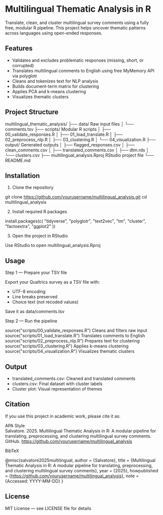 # Multilingual Thematic Analysis in R

Translate, clean, and cluster multilingual survey comments using a fully free, modular R pipeline. This project helps uncover thematic patterns across languages using open-ended responses.

## Features

- Validates and excludes problematic responses (missing, short, or corrupted)
- Translates multilingual comments to English using free MyMemory API via polyglotr
- Cleans and tokenizes text for NLP analysis
- Builds document-term matrix for clustering
- Applies PCA and k-means clustering
- Visualizes thematic clusters

## Project Structure

multilingual_thematic_analysis/
├── data/                         Raw input files
│   └── comments.tsv
├── scripts/                      Modular R scripts
│   ├── 00_validate_responses.R
│   ├── 01_load_translate.R
│   ├── 02_preprocess_nlp.R
│   ├── 03_clustering.R
│   └── 04_visualization.R
├── output/                       Generated outputs
│   ├── flagged_responses.csv
│   ├── clean_comments.csv
│   ├── translated_comments.csv
│   ├── dtm.rds
│   └── clusters.csv
├── multilingual_analysis.Rproj  RStudio project file
└── README.md

## Installation

1. Clone the repository

git clone https://github.com/yourusername/multilingual_analysis.git
cd multilingual_analysis

2. Install required R packages

install.packages(c(
  "tidyverse", "polyglotr", "text2vec", "tm",
  "cluster", "factoextra", "ggplot2"
))

3. Open the project in RStudio

Use RStudio to open multilingual_analysis.Rproj

## Usage

Step 1 — Prepare your TSV file

Export your Qualtrics survey as a TSV file with:
- UTF-8 encoding
- Line breaks preserved
- Choice text (not recoded values)

Save it as data/comments.tsv

Step 2 — Run the pipeline

source("scripts/00_validate_responses.R")   Cleans and filters raw input  
source("scripts/01_load_translate.R")       Translates comments to English  
source("scripts/02_preprocess_nlp.R")       Prepares text for clustering  
source("scripts/03_clustering.R")           Applies k-means clustering  
source("scripts/04_visualization.R")        Visualizes thematic clusters

## Output

- translated_comments.csv: Cleaned and translated comments
- clusters.csv: Final dataset with cluster labels
- Cluster plot: Visual representation of themes

## Citation

If you use this project in academic work, please cite it as:

APA Style  
Salvatore. 2025. Multilingual Thematic Analysis in R: A modular pipeline for translating, preprocessing, and clustering multilingual survey comments. GitHub. https://github.com/yourusername/multilingual_analysis

BibTeX

@misc{salvatore2025multilingual,
  author       = {Salvatore},
  title        = {Multilingual Thematic Analysis in R: A modular pipeline for translating, preprocessing, and clustering multilingual survey comments},
  year         = {2025},
  howpublished = {https://github.com/yourusername/multilingual_analysis},
  note         = {Accessed: YYYY-MM-DD}
}

## License

MIT License — see LICENSE file for details
